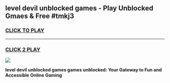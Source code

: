 
## level devil unblocked games - Play Unblocked Gmaes & Free #tmkj3
<h3>
<a href="https://premium.freeplayer.one?title=level_devil_unblocked_games&ref=03M">CLICK TO PLAY</a></h3>
<hr>

<h3>
<a href="https://premium.freeplayer.one?title=level_devil_unblocked_games&ref=03M">CLICK 2 PLAY</a>
  
</h3>

<a href="https://premium.freeplayer.one?title=level_devil_unblocked_games&ref=03M"><img src="https://clearcache.store/games.png"></a>


**level devil unblocked games games unblocked: Your Gateway to Fun and Accessible Online Gaming**
